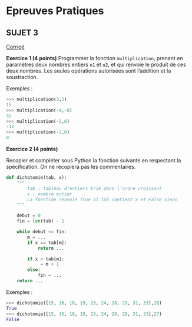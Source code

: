 # **Epreuves Pratiques**
## SUJET 3


[Corrigé](corrige.md)


**Exercice 1 (4 points)**
Programmer la fonction `multiplication`, prenant en paramètres deux nombres entiers `n1` et `n2`, et qui renvoie le produit de ces deux nombres.
Les seules opérations autorisées sont l’addition et la soustraction.

Exemples :
```Python
>>>	multiplication(3,5)
15
>>>	multiplication(-4,-8)
32
>>>	multiplication(-2,6)
-12
>>>	multiplication(-2,0)
0
```

**Exercice 2 (4 points)**

Recopier et compléter sous Python la fonction suivante en respectant la spécification. On ne recopiera pas les commentaires.

```Python
def dichotomie(tab, x):
    """
        tab : tableau d’entiers trié dans l’ordre croissant
        x : nombre entier
        La fonction renvoie True si tab contient x et False sinon
    """

    debut = 0
    fin = len(tab) - 1

    while debut <= fin:
        m = ...
        if x == tab[m]:
            return ...

        if x > tab[m]:
             = m + 1
        else:
            fin = ...
    return ...
```

Exemples :
```Python
>>>	dichotomie([15, 16, 18, 19, 23, 24, 28, 29, 31, 33],28)
True
>>>	dichotomie([15, 16, 18, 19, 23, 24, 28, 29, 31, 33],27) 
False
```